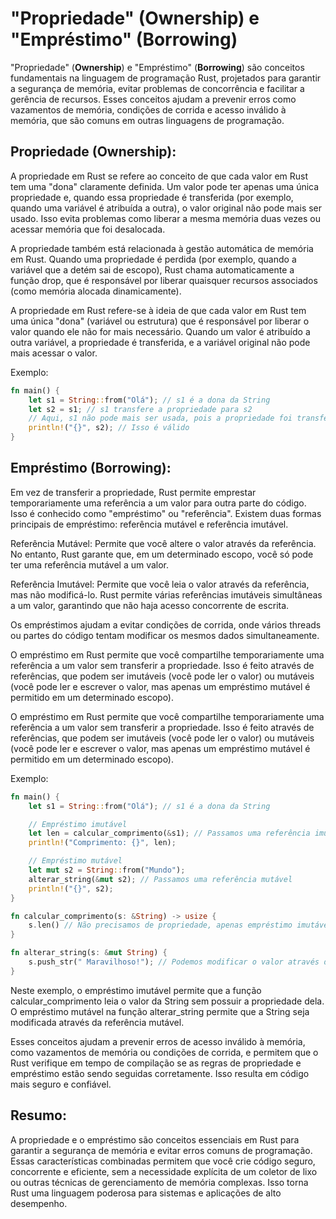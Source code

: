 # "Propriedade" (Ownership) e "Empréstimo" (Borrowing)

"Propriedade" (**Ownership**) e "Empréstimo" (**Borrowing**) são conceitos fundamentais na linguagem de programação Rust, projetados para garantir a segurança de memória, evitar problemas de concorrência e facilitar a gerência de recursos. Esses conceitos ajudam a prevenir erros como vazamentos de memória, condições de corrida e acesso inválido à memória, que são comuns em outras linguagens de programação.

## Propriedade (Ownership):
A propriedade em Rust se refere ao conceito de que cada valor em Rust tem uma "dona" claramente definida. Um valor pode ter apenas uma única propriedade e, quando essa propriedade é transferida (por exemplo, quando uma variável é atribuída a outra), o valor original não pode mais ser usado. Isso evita problemas como liberar a mesma memória duas vezes ou acessar memória que foi desalocada.

A propriedade também está relacionada à gestão automática de memória em Rust. Quando uma propriedade é perdida (por exemplo, quando a variável que a detém sai de escopo), Rust chama automaticamente a função drop, que é responsável por liberar quaisquer recursos associados (como memória alocada dinamicamente).

A propriedade em Rust refere-se à ideia de que cada valor em Rust tem uma única "dona" (variável ou estrutura) que é responsável por liberar o valor quando ele não for mais necessário. Quando um valor é atribuído a outra variável, a propriedade é transferida, e a variável original não pode mais acessar o valor.

Exemplo:

```rust
fn main() {
    let s1 = String::from("Olá"); // s1 é a dona da String
    let s2 = s1; // s1 transfere a propriedade para s2
    // Aqui, s1 não pode mais ser usada, pois a propriedade foi transferida para s2
    println!("{}", s2); // Isso é válido
}

```


## Empréstimo (Borrowing):
Em vez de transferir a propriedade, Rust permite emprestar temporariamente uma referência a um valor para outra parte do código. Isso é conhecido como "empréstimo" ou "referência". Existem duas formas principais de empréstimo: referência mutável e referência imutável.

Referência Mutável: Permite que você altere o valor através da referência. No entanto, Rust garante que, em um determinado escopo, você só pode ter uma referência mutável a um valor.

Referência Imutável: Permite que você leia o valor através da referência, mas não modificá-lo. Rust permite várias referências imutáveis simultâneas a um valor, garantindo que não haja acesso concorrente de escrita.

Os empréstimos ajudam a evitar condições de corrida, onde vários threads ou partes do código tentam modificar os mesmos dados simultaneamente.

O empréstimo em Rust permite que você compartilhe temporariamente uma referência a um valor sem transferir a propriedade. Isso é feito através de referências, que podem ser imutáveis (você pode ler o valor) ou mutáveis (você pode ler e escrever o valor, mas apenas um empréstimo mutável é permitido em um determinado escopo).

O empréstimo em Rust permite que você compartilhe temporariamente uma referência a um valor sem transferir a propriedade. Isso é feito através de referências, que podem ser imutáveis (você pode ler o valor) ou mutáveis (você pode ler e escrever o valor, mas apenas um empréstimo mutável é permitido em um determinado escopo).

Exemplo:
```rust
fn main() {
    let s1 = String::from("Olá"); // s1 é a dona da String

    // Empréstimo imutável
    let len = calcular_comprimento(&s1); // Passamos uma referência imutável
    println!("Comprimento: {}", len);

    // Empréstimo mutável
    let mut s2 = String::from("Mundo");
    alterar_string(&mut s2); // Passamos uma referência mutável
    println!("{}", s2);
}

fn calcular_comprimento(s: &String) -> usize {
    s.len() // Não precisamos de propriedade, apenas empréstimo imutável
}

fn alterar_string(s: &mut String) {
    s.push_str(" Maravilhoso!"); // Podemos modificar o valor através do empréstimo mutável
}

```
Neste exemplo, o empréstimo imutável permite que a função calcular_comprimento leia o valor da String sem possuir a propriedade dela. O empréstimo mutável na função alterar_string permite que a String seja modificada através da referência mutável.

Esses conceitos ajudam a prevenir erros de acesso inválido à memória, como vazamentos de memória ou condições de corrida, e permitem que o Rust verifique em tempo de compilação se as regras de propriedade e empréstimo estão sendo seguidas corretamente. Isso resulta em código mais seguro e confiável.

## Resumo:
A propriedade e o empréstimo são conceitos essenciais em Rust para garantir a segurança de memória e evitar erros comuns de programação. Essas características combinadas permitem que você crie código seguro, concorrente e eficiente, sem a necessidade explícita de um coletor de lixo ou outras técnicas de gerenciamento de memória complexas. Isso torna Rust uma linguagem poderosa para sistemas e aplicações de alto desempenho.